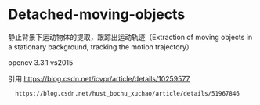 # Detached-moving-objects
静止背景下运动物体的提取，跟踪出运动轨迹（Extraction of moving objects in a stationary background, tracking the motion trajectory）

opencv 3.3.1   vs2015

引用  https://blog.csdn.net/icvpr/article/details/10259577

      https://blog.csdn.net/hust_bochu_xuchao/article/details/51967846
